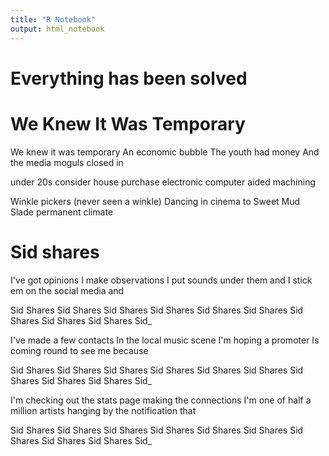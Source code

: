 ```yaml
---
title: "R Notebook"
output: html_notebook
---
```

# Everything has been solved






# We Knew It Was Temporary

We knew it was temporary
An economic bubble
The youth had money
And the media moguls closed in


under 20s consider house purchase
electronic computer aided machining





Winkle pickers (never seen a winkle)
Dancing in cinema to Sweet Mud Slade
permanent climate


# Sid shares

I've got opinions
I make observations
I put sounds under them 
and I stick em on the social
media and

Sid Shares
  Sid   Shares
Sid Shares
  Sid   Shares
Sid Shares
  Sid   Shares
Sid Shares Sid Shares
Sid Shares Sid_

I've made a few contacts
In the local music scene
I'm hoping a promoter
Is coming round to see me 
because

Sid Shares
  Sid   Shares
Sid Shares
  Sid   Shares
Sid Shares
  Sid   Shares
Sid Shares Sid Shares
Sid Shares Sid_

I'm checking out the stats page
making the connections
I'm one of half a million artists
hanging by the notification 
that

Sid Shares
  Sid   Shares
Sid Shares
  Sid   Shares
Sid Shares
  Sid   Shares
Sid Shares Sid Shares
Sid Shares Sid_














